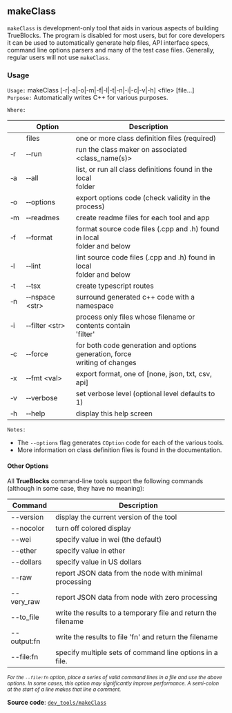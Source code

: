 ## makeClass

`makeClass` is development-only tool that aids in various aspects of building TrueBlocks. The program is disabled for most users, but for core developers it can be used to automatically generate help files, API interface specs, command line options parsers and many of the test case files. Generally, regular users will not use `makeClass`.

### Usage

`Usage:`    makeClass [-r|-a|-o|-m|-f|-l|-t|-n|-i|-c|-v|-h] &lt;file&gt; [file...]  
`Purpose:`  Automatically writes C++ for various purposes.

`Where:`

|          | Option                           | Description                                                                   |
| -------- | -------------------------------- | ----------------------------------------------------------------------------- |
|          | files                            | one or more class definition files (required)                                 |
| &#8208;r | &#8208;&#8208;run                | run the class maker on associated <class_name(s)>                             |
| &#8208;a | &#8208;&#8208;all                | list, or run all class definitions found in the local<br/>folder              |
| &#8208;o | &#8208;&#8208;options            | export options code (check validity in the process)                           |
| &#8208;m | &#8208;&#8208;readmes            | create readme files for each tool and app                                     |
| &#8208;f | &#8208;&#8208;format             | format source code files (.cpp and .h) found in local<br/>folder and below    |
| &#8208;l | &#8208;&#8208;lint               | lint source code files (.cpp and .h) found in local<br/>folder and below      |
| &#8208;t | &#8208;&#8208;tsx                | create typescript routes                                                      |
| &#8208;n | &#8208;&#8208;nspace &lt;str&gt; | surround generated c++ code with a namespace                                  |
| &#8208;i | &#8208;&#8208;filter &lt;str&gt; | process only files whose filename or contents contain<br/>'filter'            |
| &#8208;c | &#8208;&#8208;force              | for both code generation and options generation, force<br/>writing of changes |
| &#8208;x | &#8208;&#8208;fmt &lt;val&gt;    | export format, one of [none, json, txt, csv, api]                             |
| &#8208;v | &#8208;&#8208;verbose            | set verbose level (optional level defaults to 1)                              |
| &#8208;h | &#8208;&#8208;help               | display this help screen                                                      |

`Notes:`

- The `--options` flag generates `COption` code for each of the various tools.
- More information on class definition files is found in the documentation.

#### Other Options

All **TrueBlocks** command-line tools support the following commands (although in some case, they have no meaning):

| Command     | Description                                                   |
| ----------- | ------------------------------------------------------------- |
| --version   | display the current version of the tool                       |
| --nocolor   | turn off colored display                                      |
| --wei       | specify value in wei (the default)                            |
| --ether     | specify value in ether                                        |
| --dollars   | specify value in US dollars                                   |
| --raw       | report JSON data from the node with minimal processing        |
| --very_raw  | report JSON data from node with zero processing               |
| --to_file   | write the results to a temporary file and return the filename |
| --output:fn | write the results to file 'fn' and return the filename        |
| --file:fn   | specify multiple sets of command line options in a file.      |

<small>*For the `--file:fn` option, place a series of valid command lines in a file and use the above options. In some cases, this option may significantly improve performance. A semi-colon at the start of a line makes that line a comment.*</small>

**Source code**: [`dev_tools/makeClass`](https://github.com/TrueBlocks/trueblocks-core/tree/master/src/dev_tools/makeClass)

